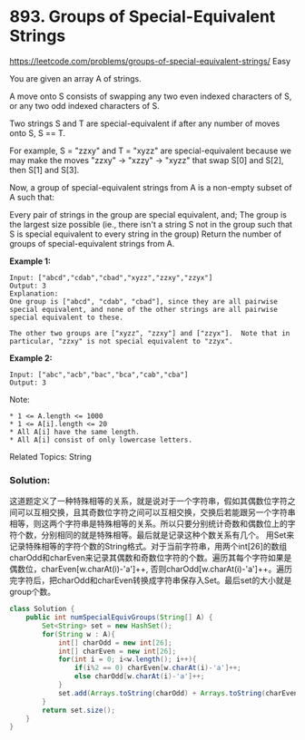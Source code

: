 # 893. Groups of Special-Equivalent Strings
<https://leetcode.com/problems/groups-of-special-equivalent-strings/>
Easy

You are given an array A of strings.

A move onto S consists of swapping any two even indexed characters of S, or any two odd indexed characters of S.

Two strings S and T are special-equivalent if after any number of moves onto S, S == T.

For example, S = "zzxy" and T = "xyzz" are special-equivalent because we may make the moves "zzxy" -> "xzzy" -> "xyzz" that swap S[0] and S[2], then S[1] and S[3].

Now, a group of special-equivalent strings from A is a non-empty subset of A such that:

Every pair of strings in the group are special equivalent, and;
The group is the largest size possible (ie., there isn't a string S not in the group such that S is special equivalent to every string in the group)
Return the number of groups of special-equivalent strings from A.

 
**Example 1:**

    Input: ["abcd","cdab","cbad","xyzz","zzxy","zzyx"]
    Output: 3
    Explanation: 
    One group is ["abcd", "cdab", "cbad"], since they are all pairwise special equivalent, and none of the other strings are all pairwise special equivalent to these.

    The other two groups are ["xyzz", "zzxy"] and ["zzyx"].  Note that in particular, "zzxy" is not special equivalent to "zzyx".

**Example 2:**

    Input: ["abc","acb","bac","bca","cab","cba"]
    Output: 3
 

Note:

    * 1 <= A.length <= 1000
    * 1 <= A[i].length <= 20
    * All A[i] have the same length.
    * All A[i] consist of only lowercase letters.


Related Topics: String

### Solution: 
这道题定义了一种特殊相等的关系，就是说对于一个字符串，假如其偶数位字符之间可以互相交换，且其奇数位字符之间可以互相交换，交换后若能跟另一个字符串相等，则这两个字符串是特殊相等的关系。所以只要分别统计奇数和偶数位上的字符个数，分别相同的就是特殊相等。最后就是记录这种个数关系有几个。
用Set来记录特殊相等的字符个数的String格式。对于当前字符串，用两个int[26]的数组charOdd和charEven来记录其偶数和奇数位字符的个数。遍历其每个字符如果是偶数位，charEven[w.charAt(i)-'a']++, 否则charOdd[w.charAt(i)-'a']++。遍历完字符后，把charOdd和charEven转换成字符串保存入Set。最后set的大小就是group个数。

```java
class Solution {
    public int numSpecialEquivGroups(String[] A) {
        Set<String> set = new HashSet();
        for(String w : A){
            int[] charOdd = new int[26];
            int[] charEven = new int[26];
            for(int i = 0; i<w.length(); i++){
                if(i%2 == 0) charEven[w.charAt(i)-'a']++;
                else charOdd[w.charAt(i)-'a']++;
            }
            set.add(Arrays.toString(charOdd) + Arrays.toString(charEven));
        }
        return set.size();
    }
}
```
